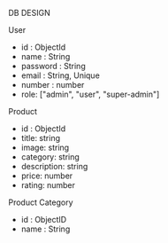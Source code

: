 
DB DESIGN

User
- id : ObjectId
- name : String
- password : String
- email : String, Unique
- number : number
- role: ["admin", "user", "super-admin"]


Product
- id : ObjectId
- title: string
- image: string
- category: string
- description: string
- price: number
- rating: number


Product Category
- id : ObjectID
- name : String